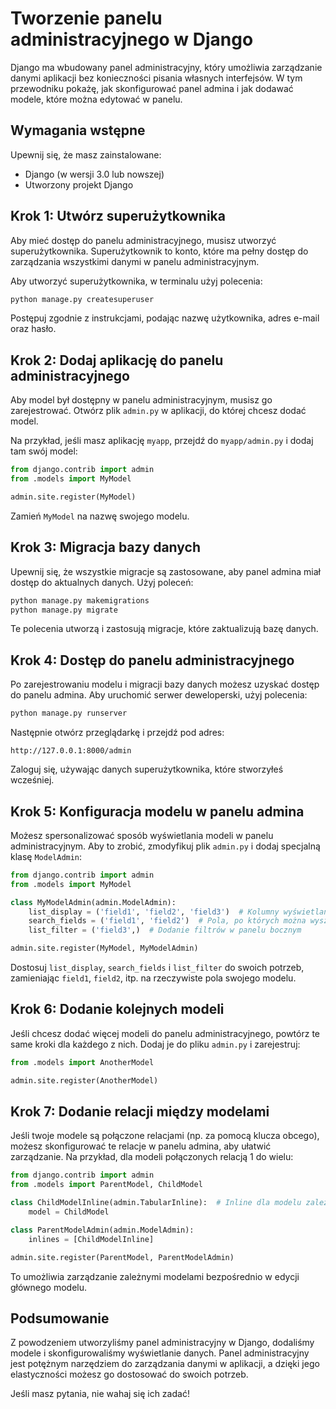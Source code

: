 # Tworzenie panelu administracyjnego w Django

Django ma wbudowany panel administracyjny, który umożliwia zarządzanie danymi aplikacji bez konieczności pisania własnych interfejsów. W tym przewodniku pokażę, jak skonfigurować panel admina i jak dodawać modele, które można edytować w panelu.

## Wymagania wstępne

Upewnij się, że masz zainstalowane:

- Django (w wersji 3.0 lub nowszej)
- Utworzony projekt Django

## Krok 1: Utwórz superużytkownika

Aby mieć dostęp do panelu administracyjnego, musisz utworzyć superużytkownika. Superużytkownik to konto, które ma pełny dostęp do zarządzania wszystkimi danymi w panelu administracyjnym.

Aby utworzyć superużytkownika, w terminalu użyj polecenia:

```bash
python manage.py createsuperuser
```

Postępuj zgodnie z instrukcjami, podając nazwę użytkownika, adres e-mail oraz hasło.

## Krok 2: Dodaj aplikację do panelu administracyjnego

Aby model był dostępny w panelu administracyjnym, musisz go zarejestrować. Otwórz plik `admin.py` w aplikacji, do której chcesz dodać model.

Na przykład, jeśli masz aplikację `myapp`, przejdź do `myapp/admin.py` i dodaj tam swój model:

```python
from django.contrib import admin
from .models import MyModel

admin.site.register(MyModel)
```

Zamień `MyModel` na nazwę swojego modelu.

## Krok 3: Migracja bazy danych

Upewnij się, że wszystkie migracje są zastosowane, aby panel admina miał dostęp do aktualnych danych. Użyj poleceń:

```bash
python manage.py makemigrations
python manage.py migrate
```

Te polecenia utworzą i zastosują migracje, które zaktualizują bazę danych.

## Krok 4: Dostęp do panelu administracyjnego

Po zarejestrowaniu modelu i migracji bazy danych możesz uzyskać dostęp do panelu admina. Aby uruchomić serwer deweloperski, użyj polecenia:

```bash
python manage.py runserver
```

Następnie otwórz przeglądarkę i przejdź pod adres:

```
http://127.0.0.1:8000/admin
```

Zaloguj się, używając danych superużytkownika, które stworzyłeś wcześniej.

## Krok 5: Konfiguracja modelu w panelu admina

Możesz spersonalizować sposób wyświetlania modeli w panelu administracyjnym. Aby to zrobić, zmodyfikuj plik `admin.py` i dodaj specjalną klasę `ModelAdmin`:

```python
from django.contrib import admin
from .models import MyModel

class MyModelAdmin(admin.ModelAdmin):
    list_display = ('field1', 'field2', 'field3')  # Kolumny wyświetlane w panelu
    search_fields = ('field1', 'field2')  # Pola, po których można wyszukiwać
    list_filter = ('field3',)  # Dodanie filtrów w panelu bocznym

admin.site.register(MyModel, MyModelAdmin)
```

Dostosuj `list_display`, `search_fields` i `list_filter` do swoich potrzeb, zamieniając `field1`, `field2`, itp. na rzeczywiste pola swojego modelu.

## Krok 6: Dodanie kolejnych modeli

Jeśli chcesz dodać więcej modeli do panelu administracyjnego, powtórz te same kroki dla każdego z nich. Dodaj je do pliku `admin.py` i zarejestruj:

```python
from .models import AnotherModel

admin.site.register(AnotherModel)
```

## Krok 7: Dodanie relacji między modelami

Jeśli twoje modele są połączone relacjami (np. za pomocą klucza obcego), możesz skonfigurować te relacje w panelu admina, aby ułatwić zarządzanie. Na przykład, dla modeli połączonych relacją 1 do wielu:

```python
from django.contrib import admin
from .models import ParentModel, ChildModel

class ChildModelInline(admin.TabularInline):  # Inline dla modelu zależnego
    model = ChildModel

class ParentModelAdmin(admin.ModelAdmin):
    inlines = [ChildModelInline]

admin.site.register(ParentModel, ParentModelAdmin)
```

To umożliwia zarządzanie zależnymi modelami bezpośrednio w edycji głównego modelu.

## Podsumowanie

Z powodzeniem utworzyliśmy panel administracyjny w Django, dodaliśmy modele i skonfigurowaliśmy wyświetlanie danych. Panel administracyjny jest potężnym narzędziem do zarządzania danymi w aplikacji, a dzięki jego elastyczności możesz go dostosować do swoich potrzeb.

Jeśli masz pytania, nie wahaj się ich zadać!
